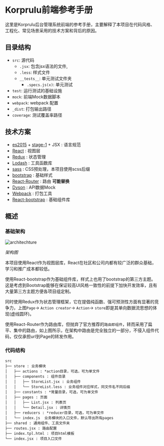 # Korprulu前端参考手册

这里是Korprulu后台管理系统前端的参考手册，主要解释了本项目在代码风格、工程化、常见场景采用的技术方案和背后的原因。

## 目录结构
* `src`: 源代码
  * `.jsx`: 包含jsx语法的文件,  
  * `.less`: 样式文件
  * `__tests__`: 单元测试文件夹
    * `.specs.js(x)`: 单元测试
* `test`: 运行测试的基础设施
* `mock`: 前端Mock数据脚本
* `webpack`: webpack 配置 
* `_dist`: 打包输出路径
* `coverage`: 测试覆盖率路径

## 技术方案

* [es2015](https://babeljs.io/learn-es2015/) + [stage-1](https://babeljs.io/docs/plugins/preset-stage-1/) + JSX : 语言规范
* [React](https://facebook.github.io/react/) : 视图层
* [Redux](reduxjs.org) : 状态管理
* [Lodash](lodash.com/docs) : 工具函数库
* [sass](http://sass-lang.com/) : CSS预处理，本项目使用scss后缀
* [bootstrap](getbootstrap.com) : 基础样式
* [React-Router](https://reacttraining.com/react-router/) : 路由 **可能替换**
* [Dyson](https://github.com/webpro/dyson) : API数据Mock
* [Webpack](webpack.github.io) : 打包工具
* [React-bootstrap](react-bootstrap.github.io) : 基础组件库

## 概述

### 基础架构

![architechture](http://oqt8yhdub.bkt.clouddn.com/arch.png)

*架构图*

本项目使用React作为视图层库，React在社区和公司内都有较广泛的群众基础，学习和推广成本都较低。

使用React-bootstrap作为基础组件库，样式上也用了bootstrap的第三方主题。这是考虑到Bootstrap能够在保证较高UI风格一致性的前提下加快开发效率，且有大量第三方主题方便各项目组定制。

同时使用Redux作为状态管理框架，它在提倡纯函数、强可预测性方面有显著的竞争力，上图`Page`-> `Action creator`-> `Action`-> `store`即是其单向数据流思想的体现(虚线圆环)。

使用React-Router作为路由库，但抛弃了官方推荐的`路由即组件`，转而采用了扁平、集中的路由，如上图所示，在架构中路由是完全独立的一部分，不侵入组件代码，仅仅承担url到Page的转发作用。

### 代码结构

``` 
src
├── store : 业务模块
│   ├── actions : *action目录，可选，可为单文件
│   ├── components : 组件目录
│   │   ├── StoreList.jsx : 业务组件
│   │   └── StoreList.less : 业务组件对应样式，同文件名不同后缀
│   ├── constants : *常量目录，可选，可为单文件
│   ├── pages : 页面
│   │   ├── List.jsx : 列表页
│   │   └── Detail.jsx : 详情页
│   ├── reducers : *reducer目录，可选，可为单文件
│   └── index.js  业务模块的入口文件，默认导出所有pages
├── shared : 通用组件、工具文件夹
├── routes.jsx : 路由配置
├── index.tpl.html : 项目html模板
└── index.jsx : 项目入口文件
```